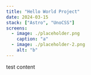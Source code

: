```yaml
---
title: "Hello World Project"
date: 2024-03-15
stack: ["Astro", "UnoCSS"]
screens:
  - image: ./placeholder.png
    caption: "a"
  - image: ./placeholder-2.png
    alt: "b"
---
```


test content